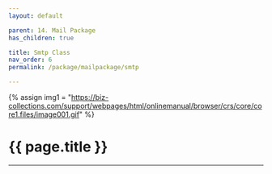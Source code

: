 ```yaml
---
layout: default

parent: 14. Mail Package
has_children: true

title: Smtp Class
nav_order: 6
permalink: /package/mailpackage/smtp

---
```

{% assign img1 = "https://biz-collections.com/support/webpages/html/onlinemanual/browser/crs/core/core1.files/image001.gif" %}

# {{ page.title }}

---
